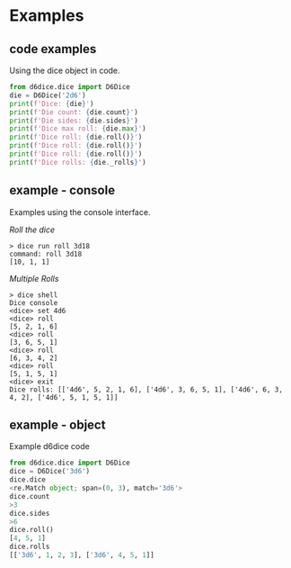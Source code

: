 # Examples




## code examples

Using the dice object in code. 

```python
from d6dice.dice import D6Dice
die = D6Dice('2d6')
print(f'Dice: {die}')
print(f'Die count: {die.count}')
print(f'Die sides: {die.sides}')
print(f'Dice max roll: {die.max}')
print(f'Dice roll: {die.roll()}')
print(f'Dice roll: {die.roll()}')
print(f'Dice roll: {die.roll()}')
print(f'Dice rolls: {die._rolls}')
```

## example - console

Examples using the console interface.

_Roll the dice_

```pythonstub
> dice run roll 3d18
command: roll 3d18
[10, 1, 1]
```

_Multiple Rolls_

```pythonstub
> dice shell
Dice console
<dice> set 4d6
<dice> roll
[5, 2, 1, 6]
<dice> roll
[3, 6, 5, 1]
<dice> roll
[6, 3, 4, 2]
<dice> roll
[5, 1, 5, 1]
<dice> exit
Dice rolls: [['4d6', 5, 2, 1, 6], ['4d6', 3, 6, 5, 1], ['4d6', 6, 3, 4, 2], ['4d6', 5, 1, 5, 1]]
```

## example - object

Example d6dice code

```python
from d6dice.dice import D6Dice
dice = D6Dice('3d6')
dice.dice
<re.Match object; span=(0, 3), match='3d6'>
dice.count
>3
dice.sides
>6
dice.roll()
[4, 5, 1]
dice.rolls
[['3d6', 1, 2, 3], ['3d6', 4, 5, 1]]
```

